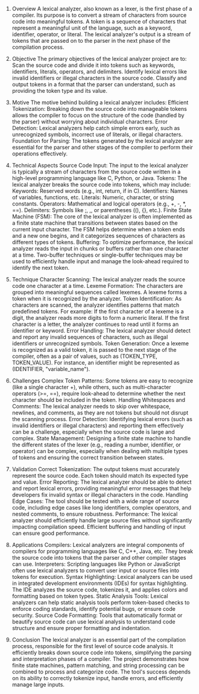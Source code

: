 1. Overview
A lexical analyzer, also known as a lexer, is the first phase of a compiler. Its purpose is to convert a stream of characters from source code into meaningful tokens. A token is a sequence of characters that represent a meaningful unit of the language, such as a keyword, identifier, operator, or literal. The lexical analyzer's output is a stream of tokens that are passed on to the parser in the next phase of the compilation process.

2. Objective
The primary objectives of the lexical analyzer project are to:
Scan the source code and divide it into tokens such as keywords, identifiers, literals, operators, and delimiters.
Identify lexical errors like invalid identifiers or illegal characters in the source code.
Classify and output tokens in a format that the parser can understand, such as providing the token type and its value.

4. Motive
The motive behind building a lexical analyzer includes:
Efficient Tokenization: Breaking down the source code into manageable tokens allows the compiler to focus on the structure of the code (handled by the parser) without worrying about individual characters.
Error Detection: Lexical analyzers help catch simple errors early, such as unrecognized symbols, incorrect use of literals, or illegal characters.
Foundation for Parsing: The tokens generated by the lexical analyzer are essential for the parser and other stages of the compiler to perform their operations effectively.

4. Technical Aspects
Source Code Input: The input to the lexical analyzer is typically a stream of characters from the source code written in a high-level programming language like C, Python, or Java.
Tokens: The lexical analyzer breaks the source code into tokens, which may include:
Keywords: Reserved words (e.g., int, return, if in C).
Identifiers: Names of variables, functions, etc.
Literals: Numeric, character, or string constants.
Operators: Mathematical and logical operators (e.g., +, -, *, ==).
Delimiters: Symbols like ;, ,, or parentheses ((), {}, etc.).
Finite State Machine (FSM):
The core of the lexical analyzer is often implemented as a finite state machine that transitions between states based on the current input character.
The FSM helps determine when a token ends and a new one begins, and it categorizes sequences of characters as different types of tokens.
Buffering:
To optimize performance, the lexical analyzer reads the input in chunks or buffers rather than one character at a time.
Two-buffer techniques or single-buffer techniques may be used to efficiently handle input and manage the look-ahead required to identify the next token.

6. Technique
Character Scanning:
The lexical analyzer reads the source code one character at a time.
Lexeme Formation:
The characters are grouped into meaningful sequences called lexemes. A lexeme forms a token when it is recognized by the analyzer.
Token Identification:
As characters are scanned, the analyzer identifies patterns that match predefined tokens. For example:
If the first character of a lexeme is a digit, the analyzer reads more digits to form a numeric literal.
If the first character is a letter, the analyzer continues to read until it forms an identifier or keyword.
Error Handling:
The lexical analyzer should detect and report any invalid sequences of characters, such as illegal identifiers or unrecognized symbols.
Token Generation:
Once a lexeme is recognized as a valid token, it is passed to the next stage of the compiler, often as a pair of values, such as (TOKEN_TYPE, TOKEN_VALUE).
For instance, an identifier might be represented as (IDENTIFIER, "variable_name").

8. Challenges
Complex Token Patterns:
Some tokens are easy to recognize (like a single character +), while others, such as multi-character operators (>=, ==), require look-ahead to determine whether the next character should be included in the token.
Handling Whitespaces and Comments:
The lexical analyzer needs to skip over whitespace, newlines, and comments, as they are not tokens but should not disrupt the scanning process.
Error Detection:
Identifying lexical errors (such as invalid identifiers or illegal characters) and reporting them effectively can be a challenge, especially when the source code is large and complex.
State Management:
Designing a finite state machine to handle the different states of the lexer (e.g., reading a number, identifier, or operator) can be complex, especially when dealing with multiple types of tokens and ensuring the correct transition between states.

10. Validation
Correct Tokenization:
The output tokens must accurately represent the source code. Each token should match its expected type and value.
Error Reporting:
The lexical analyzer should be able to detect and report lexical errors, providing meaningful error messages that help developers fix invalid syntax or illegal characters in the code.
Handling Edge Cases:
The tool should be tested with a wide range of source code, including edge cases like long identifiers, complex operators, and nested comments, to ensure robustness.
Performance:
The lexical analyzer should efficiently handle large source files without significantly impacting compilation speed. Efficient buffering and handling of input can ensure good performance.

8. Applications
Compilers:
Lexical analyzers are integral components of compilers for programming languages like C, C++, Java, etc. They break the source code into tokens that the parser and other compiler stages can use.
Interpreters:
Scripting languages like Python or JavaScript often use lexical analyzers to convert user input or source files into tokens for execution.
Syntax Highlighting:
Lexical analyzers can be used in integrated development environments (IDEs) for syntax highlighting. The IDE analyzes the source code, tokenizes it, and applies colors and formatting based on token types.
Static Analysis Tools:
Lexical analyzers can help static analysis tools perform token-based checks to enforce coding standards, identify potential bugs, or ensure code security.
Source Code Formatting:
Tools that automatically format or beautify source code can use lexical analysis to understand code structure and ensure proper formatting and indentation.

10. Conclusion
The lexical analyzer is an essential part of the compilation process, responsible for the first level of source code analysis. It efficiently breaks down source code into tokens, simplifying the parsing and interpretation phases of a compiler. The project demonstrates how finite state machines, pattern matching, and string processing can be combined to process and categorize code. The tool's success depends on its ability to correctly tokenize input, handle errors, and efficiently manage large inputs.
